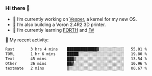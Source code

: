 ### Hi there 👋

<!--
**berkus/berkus** is a ✨ _special_ ✨ repository because its `README.md` (this file) appears on your GitHub profile.

Here are some ideas to get you started:

- 🔭 I’m currently working on ...
- 🌱 I’m currently learning ...
- 👯 I’m looking to collaborate on ...
- 🤔 I’m looking for help with ...
- 💬 Ask me about ...
- 📫 How to reach me: ...
- 😄 Pronouns: ...
- ⚡ Fun fact: ...
-->

- 🔭 I’m currently working on [Vesper](https://github.com/metta-systems/vesper), a kernel for my new OS.
- 🔭 I’m also building a Voron 2.4R2 3D printer.
- 🌱 I’m currently learning [FORTH](http://forth.com/starting-forth/) and [F#](https://fsharpforfunandprofit.com/)

💼 My recent activity:

<!--START_SECTION:waka-->

```txt
Rust       3 hrs 4 mins    █████████████▓░░░░░░░░░░░   55.01 %
TOML       1 hr 6 mins     █████░░░░░░░░░░░░░░░░░░░░   19.80 %
Text       45 mins         ███▒░░░░░░░░░░░░░░░░░░░░░   13.54 %
Other      36 mins         ██▓░░░░░░░░░░░░░░░░░░░░░░   10.96 %
textmate   2 mins          ▒░░░░░░░░░░░░░░░░░░░░░░░░   00.67 %
```

<!--END_SECTION:waka-->
